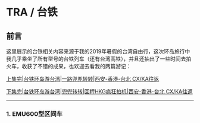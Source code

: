 # TRA / 台铁

## 前言

这里展示的台铁相关内容来源于我的2019年暑假的台湾自由行，这次环岛旅行中我几乎乘坐了所有型号的台铁列车（还有台湾高铁），并且还抽出了一些时间去拍火车，收获了不错的成果，也欢迎去看我的两篇游记：

[上集完|台铁环岛游台湾|一路兜兜转转|西安-香港-台北 CX/KA往返](http://pic.feeyo.com/posts/672/6721087.html)

[下集完|台铁环岛游台湾|兜兜转转|回程HKG疯狂拍机|西安-香港-台北 CX/KA往返](http://pic.feeyo.com/posts/672/6722695.html)

****

### 1. EMU600型区间车

